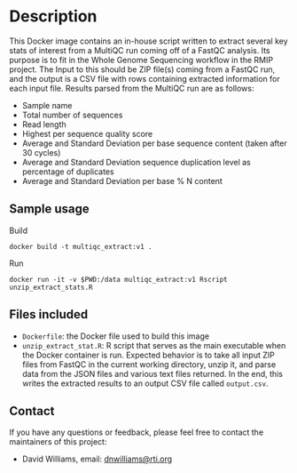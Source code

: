 # Description

This Docker image contains an in-house script written to extract several key stats of interest from a MultiQC run coming off of a FastQC analysis.  Its purpose is to fit in the Whole Genome Sequencing workflow in the RMIP project.  The Input to this should be ZIP file(s) coming from a FastQC run, and the output is a CSV file with rows containing extracted information for each input file.  Results parsed from the MultiQC run are as follows:

- Sample name
- Total number of sequences
- Read length
- Highest per sequence quality score
- Average and Standard Deviation per base sequence content (taken after 30 cycles)
- Average and Standard Deviation sequence duplication level as percentage of duplicates
- Average and Standard Deviation per base % N content

## Sample usage

Build
```
docker build -t multiqc_extract:v1 .
```

Run
```
docker run -it -v $PWD:/data multiqc_extract:v1 Rscript unzip_extract_stats.R
```

## Files included

- `Dockerfile`: the Docker file used to build this image
- `unzip_extract_stat.R`: R script that serves as the main executable when the Docker container is run.  Expected behavior is to take all input ZIP files from FastQC in the current working directory, unzip it, and parse data from the JSON files and various text files returned.  In the end, this writes the extracted results to an output CSV file called `output.csv`.

## Contact

If you have any questions or feedback, please feel free to contact the maintainers of this project:

- David Williams, email: dnwilliams@rti.org
